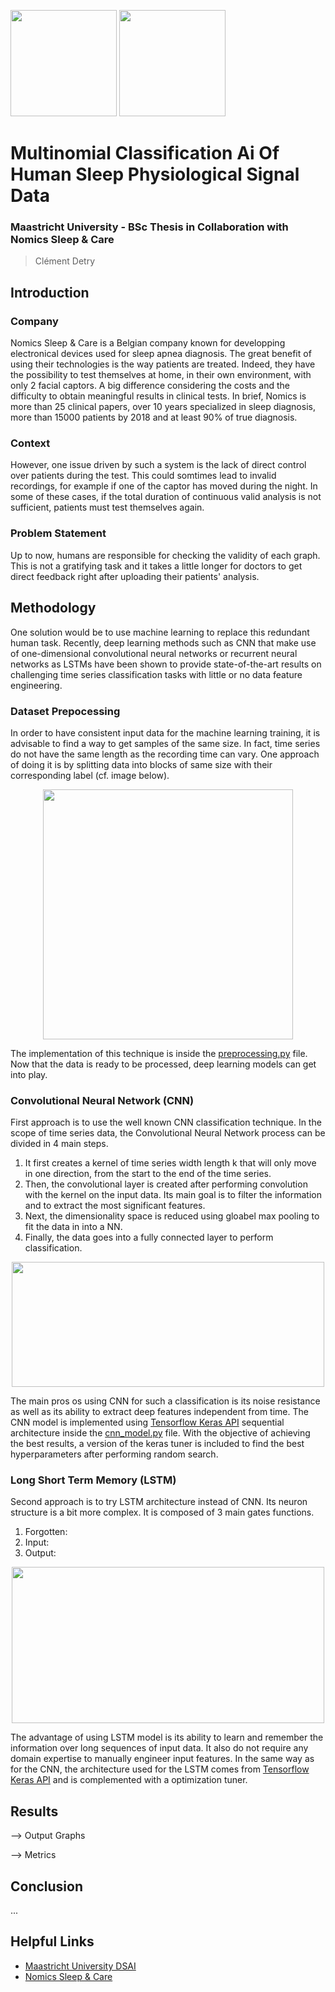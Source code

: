 <img src="https://user-images.githubusercontent.com/43852207/140623269-642a3d0f-ee76-4194-aa56-b7305617de9d.jpeg" width="170" height="170"> <img src="https://user-images.githubusercontent.com/43852207/140623238-20bbde3c-7dfe-4965-b773-331e6e906069.jpg" width="170" height="170">

# Multinomial Classification Ai Of Human Sleep Physiological Signal Data
### Maastricht University - BSc Thesis in Collaboration with Nomics Sleep & Care
> Clément Detry

## Introduction

### Company

Nomics Sleep & Care is a Belgian company known for developping electronical devices used for sleep apnea diagnosis. The great benefit of using their technologies is the way patients are treated. Indeed, they have the possibility to test themselves at home, in their own environment, with only 2 facial captors. A big difference considering the costs and the difficulty to obtain meaningful results in clinical tests. In brief, Nomics is more than 25 clinical papers, over 10 years specialized in sleep diagnosis, more than 15000 patients by 2018 and at least 90% of true diagnosis.

### Context

However, one issue driven by such a system is the lack of direct control over patients during the test. This could somtimes lead to invalid recordings, for example if one of the captor has moved during the night. In some of these cases, if the total duration of continuous valid analysis is not sufficient, patients must test themselves again.

### Problem Statement

Up to now, humans are responsible for checking the validity of each graph. This is not a gratifying task and it takes a little longer for doctors to get direct feedback right after uploading their patients' analysis.

## Methodology

One solution would be to use machine learning to replace this redundant human task. Recently, deep learning methods such as CNN that make use of one-dimensional convolutional neural networks or recurrent neural networks as LSTMs have been shown to provide state-of-the-art results on challenging time series classification tasks with little or no data feature engineering.

### Dataset Prepocessing

In order to have consistent input data for the machine learning training, it is advisable to find a way to get samples of the same size. In fact, time series do not have the same length as the recording time can vary. One approach of doing it is by splitting data into blocks of same size with their corresponding label (cf. image below).

<p align="center">
  <img src="https://user-images.githubusercontent.com/43852207/140624930-3faee870-7a69-4e6a-a14f-d3248fd68a15.png" width="400" height="400">
</p>

The implementation of this technique is inside the [preprocessing.py](https://github.com/clem2507/thesis_nomics/blob/main/data_loader/preprocessing.py) file. Now that the data is ready to be processed, deep learning models can get into play.

### Convolutional Neural Network (CNN)

First approach is to use the well known CNN classification technique. In the scope of time series data, the Convolutional Neural Network process can be divided in 4 main steps.

1. It first creates a kernel of time series width length k that will only move in one direction, from the start to the end of the time series.
2. Then, the convolutional layer is created after performing convolution with the kernel on the input data. Its main goal is to filter the information and to extract the most significant features.
3. Next, the dimensionality space is reduced using gloabel max pooling to fit the data in into a NN.
4. Finally, the data goes into a fully connected layer to perform classification.

<p align="center">
  <img src="https://user-images.githubusercontent.com/43852207/140625099-a3b752d7-290f-4f2c-9abb-baa92fc8834b.png" width="500" height="200">
</p>

The main pros os using CNN for such a classification is its noise resistance as well as its ability to extract deep features independent from time. The CNN model is implemented using [Tensorflow Keras API](https://www.tensorflow.org/guide/keras/sequential_model) sequential architecture inside the [cnn_model.py](https://github.com/clem2507/thesis_nomics/blob/main/deep_learning_models/cnn_model.py) file. With the objective of achieving the best results, a version of the keras tuner is included to find the best hyperparameters after performing random search.

### Long Short Term Memory (LSTM)

Second approach is to try LSTM architecture instead of CNN. Its neuron structure is a bit more complex. It is composed of 3 main gates functions.

1. Forgotten:
2. Input:
3. Output:

<p align="center">
  <img src="https://user-images.githubusercontent.com/43852207/140625736-77ef9fee-65d5-446a-ac8e-0e2fed2bcaf3.png" width="500" height="250">
</p>

The advantage of using LSTM model is its ability to learn and remember the information over long sequences of input data. It also do not require any domain expertise to manually engineer input features. In the same way as for the CNN, the architecture used for the LSTM comes from [Tensorflow Keras API](https://www.tensorflow.org/guide/keras/sequential_model) and is complemented with a optimization tuner. 

## Results

--> Output Graphs

--> Metrics

## Conclusion

...

## Helpful Links
- [Maastricht University DSAI](https://www.maastrichtuniversity.nl/education/bachelor/data-science-and-artificial-intelligence)
- [Nomics Sleep & Care](https://www.brizzy.eu)

